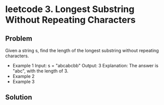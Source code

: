 leetcode 3. Longest Substring Without Repeating Characters
==========================================================
## Problem ##
Given a string s, find the length of the longest substring without repeating characters.

* Example 1
    Input: s = "abcabcbb"
    Output: 3
    Explanation: The answer is "abc", with the length of 3.
* Example 2
* Example 3

## Solution ##

